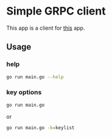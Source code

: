 # Simple GRPC client
This app is a client for [this](https://github.com/Ali-Farhadnia/serverGRPC) app.

## Usage
### help
```sh
go run main.go --help
```
### key options
```sh
go run main.go
```

or

```sh
go run main.go -k=keylist
```

